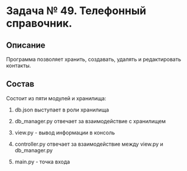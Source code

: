 # Задача № 49. Телефонный справочник.

## Описание

Программа позволяет хранить, создавать, удалять и редактировать контакты. 

## Состав

Состоит из пяти модулей и хранилища:

1. db.json выступает в роли хранилища

2. db_manager.py  отвечает за взаимодействие с хранилищем

3. view.py - вывод информации в консоль

4. controller.py отвечает за взаимодействие между view.py и db_manager.py

5. main.py - точка входа
